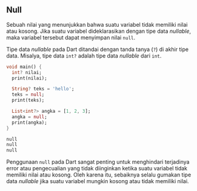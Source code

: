 ## Null

Sebuah nilai yang menunjukkan bahwa suatu variabel tidak memiliki nilai atau kosong. Jika suatu variabel dideklarasikan dengan tipe data *nullable*, maka variabel tersebut dapat menyimpan nilai `null`.

Tipe data *nullable* pada Dart ditandai dengan tanda tanya (`?`) di akhir tipe data. Misalya, tipe data `int?` adalah tipe data *nullable* dari `int`.

```Dart
void main() {
  int? nilai;
  print(nilai);

  String? teks = 'hello';
  teks = null;
  print(teks);

  List<int?> angka = [1, 2, 3];
  angka = null;
  print(angka);
}
```
```sh
null
null
null
```

Penggunaan `null` pada Dart sangat penting untuk menghindari terjadinya error atau pengecualian yang tidak diinginkan ketika suatu variabel tidak memiliki nilai atau kosong. Oleh karena itu, sebaiknya selalu gumakan tipe data *nullable* jika suatu variabel mungkin kosong atau tidak memiliki nilai.